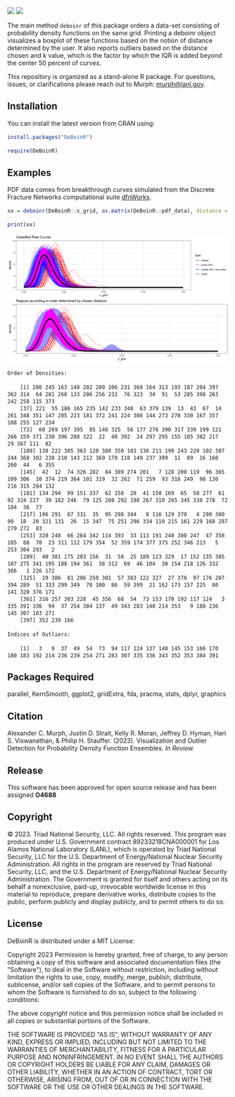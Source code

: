 ![](https://www.r-pkg.org/badges/version/DeBoinR) ![](https://www.r-pkg.org/badges/last-release/DeBoinR)

The main method `deboinr` of this package orders a data-set consisting of probability density functions on the same grid.  Printing a deboinr object visualizes a boxplot of these functions based on the notion of
distance determined by the user.  It also reports outliers based on the distance chosen and k value, which is the factor by which the IQR is added beyond the center 50 percent of curves.

This repository is organized as a stand-alone R package.  For questions, issues, or clarifications please reach out to Murph: <murph@lanl.gov>.  
## Installation

You can install the latest version from CRAN using:

``` r
install.packages("DeBoinR")
```

``` r
require(DeBoinR)
```

## Examples
PDF data comes from breakthrough curves simulated from the Discrete Fracture Networks computational suite [dfnWorks](https://dfnworks.lanl.gov/).

``` r
xx = deboinr(DeBoinR::x_grid, as.matrix(DeBoinR::pdf_data), distance = "hellinger")
```

``` r
print(xx)
```

![](man/figures/boxplot_examples.png)<!-- -->

```
Order of Densities:
    
    [1] 280 245 163 148 202 209 106 231 360 164 313 193 187 204 397 362 314  64 281 268 133 206 256 232  76 323  34  91  53 285 398 263 242 258 115 373
    [37] 221  55 186 165 235 142 233 340  63 379 139  13  43  67  14 261 348 351 147 205 223 181 372 241 224 308 144 273 270 330 167 357 108 255 127 234
    [73]  60 269 197 395  85 146 325  56 177 276 390 317 339 199 121 266 159 371 230 396 288 322  22  48 392  24 297 295 155 105 382 217  29 367 111  82
    [109] 138 222 305 363 120 388 350 103 136 211 190 243 220 102 387 244 368 302 238 210 143 212 369 178 118 149 237 309  11  89  16 160 260  44   6 355
    [145]  42  12  74 326 282  84 389 274 201   7 128 200 119  96 365 109 306  10 374 219 364 101 319  32 262  71 259  93 318 249  98 130 216 315 284 132
    [181] 134 294  99 151 337  62 158  28  41 150 169  65  50 277  61  92 324 227  39 182 246  79 125 208 292 198 267 310 265 345 338 278  72 184  36  77
    [217] 196 291  87 331  35  95 298 344   8 116 129 370   4 290 380  90  18  20 321 131  26  15 347  75 251 296 334 110 215 161 229 168 287 279 272  83
    [253] 328 248  66 264 342 114 393  33 113 191 240 300 247  47 358 185  88  70  23 311 112 179 354  52 359 174 377 375 252 346 213   5 253 304 293   2
    [289]  40 381 175 203 156  31  58  25 189 123 329  17 152 135 385 107 275 341 195 188 194 361  38 312  69  46 104  30 154 218 126 332 366   1 226 172
    [325]  19 386  81 286 250 301  57 383 122 327  27 378  97 176 207 394 289  51 333 299 349  78 100  86  59 399  21 162 173 157 225  80 141 320 376 171
    [361] 316 257 303 228  45 356  68  54  73 153 170 192 117 124   3 335 391 336  94  37 254 384 137  49 343 283 140 214 353   9 180 236 145 307 183 271
    [397] 352 239 166
    
Indices of Outliers:
    
    [1]   3   9  37  49  54  73  94 117 124 137 140 145 153 166 170 180 183 192 214 236 239 254 271 283 307 335 336 343 352 353 384 391
```

## Packages Required
parallel, KernSmooth, ggplot2, gridExtra, fda, pracma, stats, dplyr, graphics

## Citation
Alexander C. Murph, Justin D. Strait, Kelly R. Moran, Jeffrey D. Hyman, Hari S. Viswanathan, & Philip H. Stauffer. (2023). Visualization and Outlier Detection for Probability Density Function Ensembles.  _In Review._

## Release

This software has been approved for open source release and has been assigned **O4688** 

## Copyright

© 2023. Triad National Security, LLC. All rights reserved.
This program was produced under U.S. Government contract 89233218CNA000001 for Los Alamos National Laboratory (LANL), which is operated by Triad National Security, LLC for the U.S. Department of Energy/National Nuclear Security Administration. All rights in the program are reserved by Triad National Security, LLC, and the U.S. Department of Energy/National Nuclear Security Administration. The Government is granted for itself and others acting on its behalf a nonexclusive, paid-up, irrevocable worldwide license in this material to reproduce, prepare derivative works, distribute copies to the public, perform publicly and display publicly, and to permit others to do so.

## License

DeBoinR is distributed under a MIT License:

Copyright 2023
Permission is hereby granted, free of charge, to any person obtaining a copy of this software and associated documentation files (the "Software"), to deal in the Software without restriction, including without limitation the rights to use, copy, modify, merge, publish, distribute, sublicense, and/or sell copies of the Software, and to permit persons to whom the Software is furnished to do so, subject to the following conditions:

The above copyright notice and this permission notice shall be included in all copies or substantial portions of the Software.

 THE SOFTWARE IS PROVIDED "AS IS", WITHOUT WARRANTY OF ANY KIND, EXPRESS OR IMPLIED, INCLUDING BUT NOT LIMITED TO THE WARRANTIES OF MERCHANTABILITY, FITNESS FOR A PARTICULAR PURPOSE AND NONINFRINGEMENT. IN NO EVENT SHALL THE AUTHORS OR COPYRIGHT HOLDERS BE LIABLE FOR ANY CLAIM, DAMAGES OR OTHER LIABILITY, WHETHER IN AN ACTION OF CONTRACT, TORT OR OTHERWISE, ARISING FROM, OUT OF OR IN CONNECTION WITH THE SOFTWARE OR THE USE OR OTHER DEALINGS IN THE SOFTWARE.

